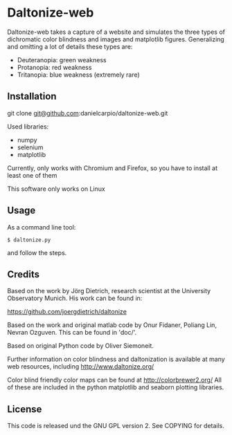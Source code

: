 # Daltonize-web

Daltonize-web takes a capture of a website and simulates the three 
types of dichromatic color blindness and images and matplotlib 
figures. Generalizing and omitting a lot of details these types are:

* Deuteranopia: green weakness
* Protanopia: red weakness
* Tritanopia: blue weakness (extremely rare)

## Installation

git clone git@github.com:danielcarpio/daltonize-web.git

Used libraries:

* numpy
* selenium
* matplotlib

Currently, only works with Chromium and Firefox, so you have to install at 
least one of them

This software only works on Linux


## Usage

As a command line tool:

```
$ daltonize.py
```

and follow the steps.


## Credits

Based on the work by Jörg Dietrich, research scientist at the 
University Observatory Munich. His work can be found in:

https://github.com/joergdietrich/daltonize

Based on the work and original matlab code by Onur Fidaner, Poliang
Lin, Nevran Ozguven. This can be found in 'doc/'.

Based on original Python code by Oliver Siemoneit.

Further information on color blindness and daltonization is available
at many web resources, including http://www.daltonize.org/

Color blind friendly color maps can be found at
http://colorbrewer2.org/ All of these are included in the python
matplotlib and seaborn plotting libraries.

## License

This code is released und the GNU GPL version 2. See COPYING for details.
